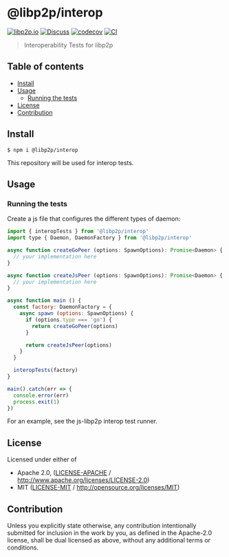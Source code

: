 # @libp2p/interop <!-- omit in toc -->

[![libp2p.io](https://img.shields.io/badge/project-libp2p-yellow.svg?style=flat-square)](http://libp2p.io/)
[![Discuss](https://img.shields.io/discourse/https/discuss.libp2p.io/posts.svg?style=flat-square)](https://discuss.libp2p.io)
[![codecov](https://img.shields.io/codecov/c/github/libp2p/interop.svg?style=flat-square)](https://codecov.io/gh/libp2p/interop)
[![CI](https://img.shields.io/github/actions/workflow/status/libp2p/interop/js-test-and-release.yml?branch=master\&style=flat-square)](https://github.com/libp2p/interop/actions/workflows/js-test-and-release.yml?query=branch%3Amaster)

> Interoperability Tests for libp2p

## Table of contents <!-- omit in toc -->

- [Install](#install)
- [Usage](#usage)
  - [Running the tests](#running-the-tests)
- [License](#license)
- [Contribution](#contribution)

## Install

```console
$ npm i @libp2p/interop
```

This repository will be used for interop tests.

## Usage

### Running the tests

Create a js file that configures the different types of daemon:

```js
import { interopTests } from '@libp2p/interop'
import type { Daemon, DaemonFactory } from '@libp2p/interop'

async function createGoPeer (options: SpawnOptions): Promise<Daemon> {
  // your implementation here
}

async function createJsPeer (options: SpawnOptions): Promise<Daemon> {
  // your implementation here
}

async function main () {
  const factory: DaemonFactory = {
    async spawn (options: SpawnOptions) {
      if (options.type === 'go') {
        return createGoPeer(options)
      }

      return createJsPeer(options)
    }
  }

  interopTests(factory)
}

main().catch(err => {
  console.error(err)
  process.exit(1)
})
```

For an example, see the js-libp2p interop test runner.

## License

Licensed under either of

- Apache 2.0, ([LICENSE-APACHE](LICENSE-APACHE) / <http://www.apache.org/licenses/LICENSE-2.0>)
- MIT ([LICENSE-MIT](LICENSE-MIT) / <http://opensource.org/licenses/MIT>)

## Contribution

Unless you explicitly state otherwise, any contribution intentionally submitted for inclusion in the work by you, as defined in the Apache-2.0 license, shall be dual licensed as above, without any additional terms or conditions.
